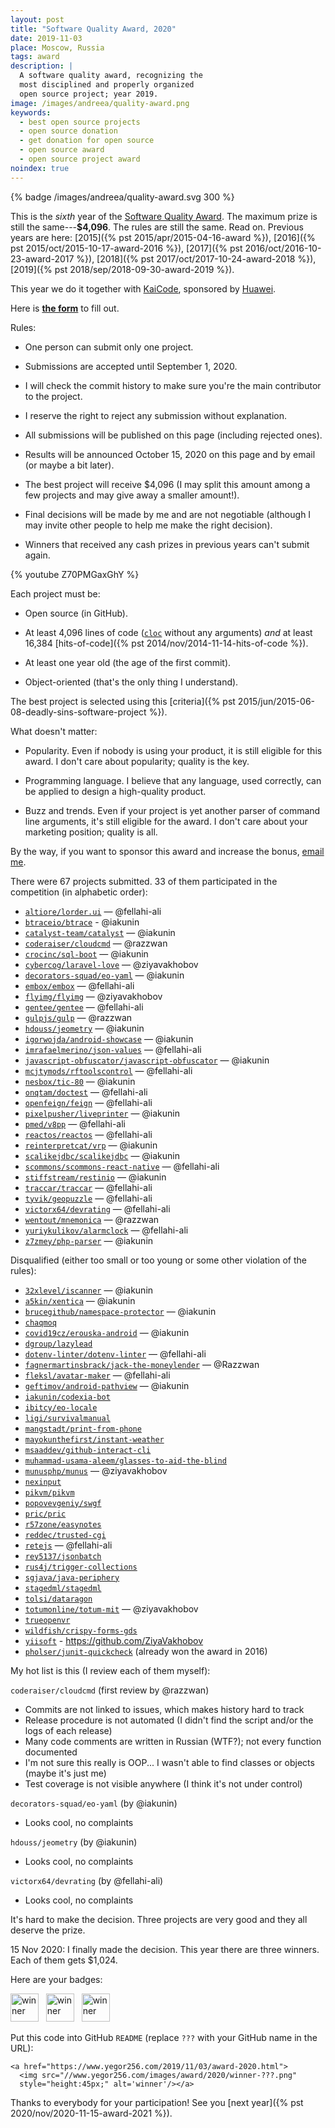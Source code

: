 ```yaml
---
layout: post
title: "Software Quality Award, 2020"
date: 2019-11-03
place: Moscow, Russia
tags: award
description: |
  A software quality award, recognizing the
  most disciplined and properly organized
  open source project; year 2019.
image: /images/andreea/quality-award.png
keywords:
  - best open source projects
  - open source donation
  - get donation for open source
  - open source award
  - open source project award
noindex: true
---
```


{% badge /images/andreea/quality-award.svg 300 %}

This is the _sixth_ year of the
[Software Quality Award](/award.html). The maximum prize
is still the same---**$4,096**.
The rules are still the same. Read on.
Previous years are here:
[2015]({% pst 2015/apr/2015-04-16-award %}),
[2016]({% pst 2015/oct/2015-10-17-award-2016 %}),
[2017]({% pst 2016/oct/2016-10-23-award-2017 %}),
[2018]({% pst 2017/oct/2017-10-24-award-2018 %}),
[2019]({% pst 2018/sep/2018-09-30-award-2019 %}).

This year we do it together with
[KaiCode](https://www.kaicode.org),
sponsored by [Huawei](https://www.huawei.com).

<!--more-->

Here is [**the form**](https://docs.google.com/forms/d/1d7-zopzlhDFkVEhxOOYFePCmRbycLGM9O9NFWVDhMaU)
to fill out.

Rules:

  * One person can submit only one project.

  * Submissions are accepted until September 1, 2020.

  * I will check the commit history to make sure you're the main contributor to the project.

  * I reserve the right to reject any submission without explanation.

  * All submissions will be published on this page (including rejected ones).

  * Results will be announced October 15, 2020 on this page and by email (or maybe a bit later).

  * The best project will receive $4,096
    (I may split this amount among a few projects and may give away a smaller amount!).

  * Final decisions will be made by me and are not negotiable
    (although I may invite other people to help me make the right decision).

  * Winners that received any cash prizes in previous years can't submit again.

{% youtube Z70PMGaxGhY %}

Each project must be:

  * Open source (in GitHub).

  * At least 4,096 lines of code ([`cloc`](https://www.npmjs.com/package/cloc) without any arguments)
    _and_ at least 16,384 [hits-of-code]({% pst 2014/nov/2014-11-14-hits-of-code %}).

  * At least one year old (the age of the first commit).

  * Object-oriented (that's the only thing I understand).

The best project is selected using this [criteria]({% pst 2015/jun/2015-06-08-deadly-sins-software-project %}).

What doesn't matter:

  * Popularity. Even if nobody is using your
    product, it is still eligible for this award. I don't care about
    popularity; quality is the key.

  * Programming language. I believe that any language, used correctly,
    can be applied to design a high-quality product.

  * Buzz and trends. Even if your project is yet another parser of command
    line arguments, it's still eligible for the award. I don't care about
    your marketing position; quality is all.

By the way, if you want to sponsor this award and increase the bonus,
[email me](mailto:me@yegor256.com).

There were 67 projects submitted.
33 of them participated in the competition (in alphabetic order):

  * [`altiore/lorder.ui`](https://github.com/altiore/lorder.ui) — @fellahi-ali
  * [`btraceio/btrace`](https://github.com/btraceio/btrace) - @iakunin
  * [`catalyst-team/catalyst`](https://github.com/catalyst-team/catalyst) — @iakunin
  * [`coderaiser/cloudcmd`](https://github.com/coderaiser/cloudcmd) — @razzwan
  * [`crocinc/sql-boot`](https://github.com/crocinc/sql-boot) — @iakunin
  * [`cybercog/laravel-love`](https://github.com/cybercog/laravel-love) — @ziyavakhobov
  * [`decorators-squad/eo-yaml`](https://github.com/decorators-squad/eo-yaml) — @iakunin
  * [`embox/embox`](https://github.com/embox/embox) — @fellahi-ali
  * [`flyimg/flyimg`](https://github.com/flyimg/flyimg) — @ziyavakhobov
  * [`gentee/gentee`](https://github.com/gentee/gentee) — @fellahi-ali
  * [`gulpjs/gulp`](https://github.com/gulpjs/gulp) — @razzwan
  * [`hdouss/jeometry`](https://github.com/hdouss/jeometry) — @iakunin
  * [`igorwojda/android-showcase`](https://github.com/igorwojda/android-showcase) — @iakunin
  * [`imrafaelmerino/json-values`](https://github.com/imrafaelmerino/json-values) — @fellahi-ali
  * [`javascript-obfuscator/javascript-obfuscator`](https://github.com/javascript-obfuscator/javascript-obfuscator) — @iakunin
  * [`mcjtymods/rftoolscontrol`](https://github.com/mcjtymods/rftoolscontrol/tree/1.15) — @fellahi-ali
  * [`nesbox/tic-80`](https://github.com/nesbox/tic-80) — @iakunin
  * [`onqtam/doctest`](https://github.com/onqtam/doctest) — @fellahi-ali
  * [`openfeign/feign`](https://github.com/openfeign/feign) — @fellahi-ali
  * [`pixelpusher/liveprinter`](https://github.com/pixelpusher/liveprinter) — @iakunin
  * [`pmed/v8pp`](https://github.com/pmed/v8pp) — @fellahi-ali
  * [`reactos/reactos`](https://github.com/reactos/reactos) — @fellahi-ali
  * [`reinterpretcat/vrp`](https://github.com/reinterpretcat/vrp) — @iakunin
  * [`scalikejdbc/scalikejdbc`](https://github.com/scalikejdbc/scalikejdbc) — @iakunin
  * [`scommons/scommons-react-native`](https://github.com/scommons/scommons-react-native) — @fellahi-ali
  * [`stiffstream/restinio`](https://github.com/stiffstream/restinio) — @iakunin
  * [`traccar/traccar`](https://github.com/traccar/traccar) — @fellahi-ali
  * [`tyvik/geopuzzle`](https://github.com/tyvik/geopuzzle) — @fellahi-ali
  * [`victorx64/devrating`](https://github.com/victorx64/devrating) — @fellahi-ali
  * [`wentout/mnemonica`](https://github.com/wentout/mnemonica) — @razzwan
  * [`yuriykulikov/alarmclock`](https://github.com/yuriykulikov/alarmclock) — @fellahi-ali
  * [`z7zmey/php-parser`](https://github.com/z7zmey/php-parser) — @iakunin

Disqualified (either too small or too young or some other violation of the rules):

  * [`32xlevel/iscanner`](https://github.com/32xlevel/iscanner) — @iakunin
  * [`a5kin/xentica`](https://github.com/a5kin/xentica/) — @iakunin
  * [`brucegithub/namespace-protector`](https://github.com/brucegithub/namespace-protector) — @iakunin
  * [`chaqmoq`](https://github.com/chaqmoq)
  * [`covid19cz/erouska-android`](https://github.com/covid19cz/erouska-android) — @iakunin
  * [`dgroup/lazylead`](https://github.com/dgroup/lazylead)
  * [`dotenv-linter/dotenv-linter`](https://github.com/dotenv-linter/dotenv-linter) — @fellahi-ali
  * [`fagnermartinsbrack/jack-the-moneylender`](https://github.com/fagnermartinsbrack/jack-the-moneylender) — @Razzwan
  * [`fleksl/avatar-maker`](https://github.com/fleksl/avatar-maker) — @fellahi-ali
  * [`geftimov/android-pathview`](https://github.com/geftimov/android-pathview) — @iakunin
  * [`iakunin/codexia-bot`](https://github.com/iakunin/codexia-bot)
  * [`ibitcy/eo-locale`](https://github.com/ibitcy/eo-locale)
  * [`ligi/survivalmanual`](https://github.com/ligi/survivalmanual)
  * [`mangstadt/print-from-phone`](https://github.com/mangstadt/print-from-phone)
  * [`mayokunthefirst/instant-weather`](https://github.com/mayokunthefirst/instant-weather)
  * [`msaaddev/github-interact-cli`](https://github.com/msaaddev/github-interact-cli)
  * [`muhammad-usama-aleem/glasses-to-aid-the-blind`](https://github.com/muhammad-usama-aleem/glasses-to-aid-the-blind)
  * [`munusphp/munus`](https://github.com/munusphp/munus) — @ziyavakhobov
  * [`nexinput`](https://github.com/nexinput)
  * [`pikvm/pikvm`](https://github.com/pikvm/pikvm)
  * [`popovevgeniy/swgf`](https://github.com/popovevgeniy/swgf)
  * [`pric/pric`](https://github.com/pric/pric)
  * [`r57zone/easynotes`](https://github.com/r57zone/easynotes)
  * [`reddec/trusted-cgi`](https://github.com/reddec/trusted-cgi)
  * [`retejs`](https://github.com/retejs) — @fellahi-ali
  * [`rey5137/jsonbatch`](https://github.com/rey5137/jsonbatch)
  * [`rus4j/trigger-collections`](https://github.com/rus4j/trigger-collections)
  * [`sgjava/java-periphery`](https://github.com/sgjava/java-periphery)
  * [`stagedml/stagedml`](https://github.com/stagedml/stagedml)
  * [`tolsi/dataragon`](https://github.com/tolsi/dataragon)
  * [`totumonline/totum-mit`](https://github.com/totumonline/totum-mit) — @ziyavakhobov
  * [`trueopenvr`](https://github.com/trueopenvr)
  * [`wildfish/crispy-forms-gds`](https://github.com/wildfish/crispy-forms-gds)
  * [`yiisoft`](https://github.com/yiisoft) - https://github.com/ZiyaVakhobov
  * [`pholser/junit-quickcheck`](https://github.com/pholser/junit-quickcheck) (already won the award in 2016)

My hot list is this (I review each of them myself):

`coderaiser/cloudcmd` (first review by @razzwan)

  * Commits are not linked to issues, which makes history hard to track
  * Release procedure is not automated (I didn't find the script and/or the logs of each release)
  * Many code comments are written in Russian (WTF?); not every function documented
  * I'm not sure this really is OOP... I wasn't able to find classes or objects (maybe it's just me)
  * Test coverage is not visible anywhere (I think it's not under control)

`decorators-squad/eo-yaml` (by @iakunin)

  * Looks cool, no complaints

`hdouss/jeometry` (by @iakunin)

  * Looks cool, no complaints

`victorx64/devrating` (by @fellahi-ali)

  * Looks cool, no complaints

It's hard to make the decision. Three projects are very good and they all deserve
the prize.

15 Nov 2020:
I finally made the decision. This year there are three winners.
Each of them gets $1,024.

Here are your badges:

<img src="//www.yegor256.com/images/award/2020/winner-amihaiemil.png" style="height:45px;" alt='winner'/>
&nbsp;
<img src="//www.yegor256.com/images/award/2020/winner-hdouss.png" style="height:45px;" alt='winner'/>
&nbsp;
<img src="//www.yegor256.com/images/award/2020/winner-victorx64.png" style="height:45px;" alt='winner'/>

Put this code into GitHub `README` (replace `???` with your GitHub name in the URL):

```text
<a href="https://www.yegor256.com/2019/11/03/award-2020.html">
  <img src="//www.yegor256.com/images/award/2020/winner-???.png"
  style="height:45px;" alt='winner'/></a>
```

Thanks to everybody for your participation! See you
[next year]({% pst 2020/nov/2020-11-15-award-2021 %}).

